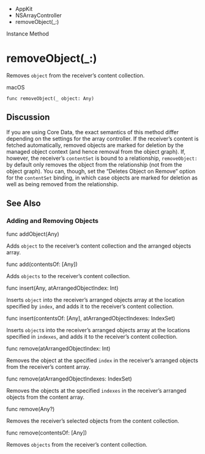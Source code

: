 

- AppKit
- NSArrayController
-  removeObject(\_:) 

Instance Method

# removeObject(\_:)

Removes `object` from the receiver’s content collection.

macOS

``` source
func removeObject(_ object: Any)
```

## Discussion

If you are using Core Data, the exact semantics of this method differ depending on the settings for the array controller. If the receiver’s content is fetched automatically, removed objects are marked for deletion by the managed object context (and hence removal from the object graph). If, however, the receiver’s `contentSet` is bound to a relationship, `removeObject:` by default only removes the object from the relationship (not from the object graph). You can, though, set the “Deletes Object on Remove” option for the `contentSet` binding, in which case objects are marked for deletion as well as being removed from the relationship.

## See Also

### Adding and Removing Objects

func addObject(Any)

Adds `object` to the receiver’s content collection and the arranged objects array.

func add(contentsOf: [Any])

Adds `objects` to the receiver’s content collection.

func insert(Any, atArrangedObjectIndex: Int)

Inserts `object` into the receiver’s arranged objects array at the location specified by `index`, and adds it to the receiver’s content collection.

func insert(contentsOf: [Any], atArrangedObjectIndexes: IndexSet)

Inserts `object`s into the receiver’s arranged objects array at the locations specified in `indexes`, and adds it to the receiver’s content collection.

func remove(atArrangedObjectIndex: Int)

Removes the object at the specified `index` in the receiver’s arranged objects from the receiver’s content array.

func remove(atArrangedObjectIndexes: IndexSet)

Removes the objects at the specified `indexes` in the receiver’s arranged objects from the content array.

func remove(Any?)

Removes the receiver’s selected objects from the content collection.

func remove(contentsOf: [Any])

Removes `objects` from the receiver’s content collection.

